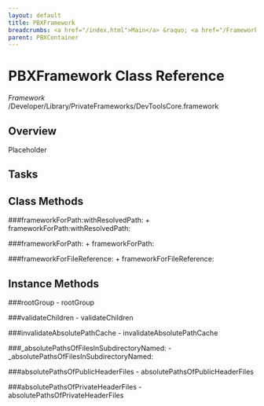 ```yaml
---
layout: default
title: PBXFramework
breadcrumbs: <a href="/index.html">Main</a> &raquo; <a href="/Frameworks.html">Framework</a> &raquo; <a href="/Frameworks/DevToolsCore.html">DevToolsCore</a> &raquo; PBXFramework
parent: PBXContainer 
---
```

# PBXFramework Class Reference

*Framework* /Developer/Library/PrivateFrameworks/DevToolsCore.framework

## Overview

Placeholder

## Tasks

## Class Methods

<a name="+frameworkForPath:withResolvedPath:"></a>
###frameworkForPath:withResolvedPath:
    + frameworkForPath:withResolvedPath:

<a name="+frameworkForPath:"></a>
###frameworkForPath:
    + frameworkForPath:

<a name="+frameworkForFileReference:"></a>
###frameworkForFileReference:
    + frameworkForFileReference:

## Instance Methods

<a name="-rootGroup"></a>
###rootGroup
    - rootGroup

<a name="-validateChildren"></a>
###validateChildren
    - validateChildren

<a name="-invalidateAbsolutePathCache"></a>
###invalidateAbsolutePathCache
    - invalidateAbsolutePathCache

<a name="-_absolutePathsOfFilesInSubdirectoryNamed:"></a>
###_absolutePathsOfFilesInSubdirectoryNamed:
    - _absolutePathsOfFilesInSubdirectoryNamed:

<a name="-absolutePathsOfPublicHeaderFiles"></a>
###absolutePathsOfPublicHeaderFiles
    - absolutePathsOfPublicHeaderFiles

<a name="-absolutePathsOfPrivateHeaderFiles"></a>
###absolutePathsOfPrivateHeaderFiles
    - absolutePathsOfPrivateHeaderFiles

